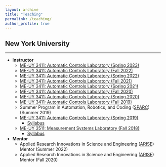 ```yaml
---
layout: archive
title: "Teaching"
permalink: /teaching/
author_profile: true
---
```


## New York University
---

- **Instructor**
  - [ME-UY 3411: Automatic Controls Laboratory (Spring 2023)](/teaching_backup/2023-Spring-Automatic-Controls-Lab)
  - [ME-UY 3411: Automatic Controls Laboratory (Fall 2022)](/teaching_backup/2022-Fall-Automatic-Controls-Lab)
  - [ME-UY 3411: Automatic Controls Laboratory (Spring 2022)](/teaching_backup/2022-Spring-Automatic-Controls-Lab)
  - [ME-UY 3411: Automatic Controls Laboratory (Fall 2021)](/teaching_backup/2021-Fall-Automatic-Controls-Lab)
  - [ME-UY 3411: Automatic Controls Laboratory (Spring 2021)](/teaching_backup/2021-Spring-Automatic-Controls-Lab)
  - [ME-UY 3411: Automatic Controls Laboratory (Fall 2020)](/teaching_backup/2020-Fall-Automatic-Controls-Lab)
  - [ME-UY 3411: Automatic Controls Laboratory (Spring 2020)](/teaching_backup/2020-Spring-Automatic-Controls-Lab)
  - [ME-UY 3411: Automatic Controls Laboratory (Fall 2019)](/teaching_backup/2019-Fall-Automatic-Controls-Lab)
  - Summer Program in Automation, Robotics, and Coding ([SPARC](https://engineering.nyu.edu/academics/programs/k12-stem-education/sparc)) (Summer 2019)
  - [ME-UY 3411: Automatic Controls Laboratory (Spring 2019)](/teaching_backup/2019-Fall-Automatic-Controls-Lab)
      - [Syllabus](/files/pdf/teaching/automaticControlLab.pdf)
  - [ME-UY 3511: Measurement Systems Laboratory (Fall 2018)](/teaching_backup/2018-Fall-Measurement-Systems-Lab)
      - [Syllabus](/files/pdf/teaching/measurementSystemsLab.pdf)
- **Mentor**
  - Applied Research Innovations in Science and Engineering ([ARISE](https://engineering.nyu.edu/academics/programs/k12-stem-education/arise)) Mentor (Summer 2022)
  - Applied Research Innovations in Science and Engineering ([ARISE](https://engineering.nyu.edu/academics/programs/k12-stem-education/arise)) Mentor (Fall 2020)


<!-- {% include base_path %}

{% for post in site.teaching reversed %}
  {% include archive-single.html %}
{% endfor %} -->
